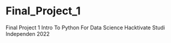 # Final_Project_1
Final Project 1 Intro To Python For Data Science Hacktivate Studi Independen 2022
